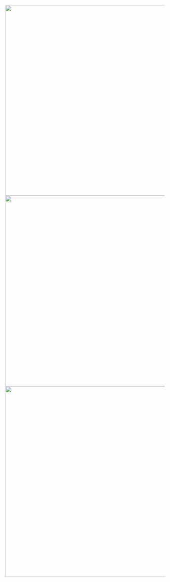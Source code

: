 <p>
<img src="https://github.com/Jay611/project-result-images/blob/main/Dashboard_admin/home.jpg" width="600">
<img src="https://github.com/Jay611/project-result-images/blob/main/Dashboard_admin/edit_user.jpg" width="600">
<img src="https://github.com/Jay611/project-result-images/blob/main/Dashboard_admin/edit_product.jpg" width="600">
</p>
